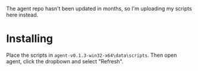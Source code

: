 The agent repo hasn't been updated in months, so I'm uploading my scripts here instead.

# Installing

Place the scripts in `agent-v0.1.3-win32-x64\data\scripts`. Then open agent, click the dropbown and select "Refresh".
 